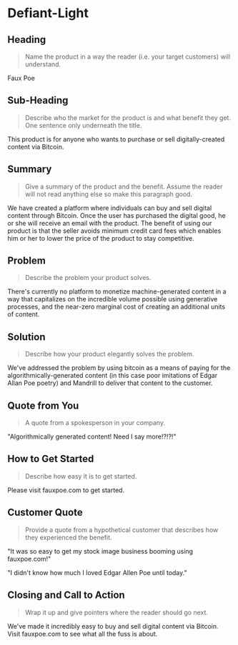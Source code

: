 # Defiant-Light #

<!-- 
> This material was originally posted [here](http://www.quora.com/What-is-Amazons-approach-to-product-development-and-product-management). It is reproduced here for posterities sake.

There is an approach called "working backwards" that is widely used at Amazon. They work backwards from the customer, rather than starting with an idea for a product and trying to bolt customers onto it. While working backwards can be applied to any specific product decision, using this approach is especially important when developing new products or features.

For new initiatives a product manager typically starts by writing an internal press release announcing the finished product. The target audience for the press release is the new/updated product's customers, which can be retail customers or internal users of a tool or technology. Internal press releases are centered around the customer problem, how current solutions (internal or external) fail, and how the new product will blow away existing solutions.

If the benefits listed don't sound very interesting or exciting to customers, then perhaps they're not (and shouldn't be built). Instead, the product manager should keep iterating on the press release until they've come up with benefits that actually sound like benefits. Iterating on a press release is a lot less expensive than iterating on the product itself (and quicker!).

If the press release is more than a page and a half, it is probably too long. Keep it simple. 3-4 sentences for most paragraphs. Cut out the fat. Don't make it into a spec. You can accompany the press release with a FAQ that answers all of the other business or execution questions so the press release can stay focused on what the customer gets. My rule of thumb is that if the press release is hard to write, then the product is probably going to suck. Keep working at it until the outline for each paragraph flows. 

Oh, and I also like to write press-releases in what I call "Oprah-speak" for mainstream consumer products. Imagine you're sitting on Oprah's couch and have just explained the product to her, and then you listen as she explains it to her audience. That's "Oprah-speak", not "Geek-speak".

Once the project moves into development, the press release can be used as a touchstone; a guiding light. The product team can ask themselves, "Are we building what is in the press release?" If they find they're spending time building things that aren't in the press release (overbuilding), they need to ask themselves why. This keeps product development focused on achieving the customer benefits and not building extraneous stuff that takes longer to build, takes resources to maintain, and doesn't provide real customer benefit (at least not enough to warrant inclusion in the press release).
 -->
 
## Heading ##
  > Name the product in a way the reader (i.e. your target customers) will understand.

  Faux Poe

## Sub-Heading ##
  > Describe who the market for the product is and what benefit they get. One sentence only underneath the title.

  This product is for anyone who wants to purchase or sell digitally-created content via Bitcoin.

## Summary ##
  > Give a summary of the product and the benefit. Assume the reader will not read anything else so make this paragraph good.

  We have created a platform where individuals can buy and sell digital content through Bitcoin. Once the user has purchased the digital good, he or she will receive an email with the product. The benefit of using our product is that the seller avoids minimum credit card fees which enables him or her to lower the price of the product to stay competitive.

## Problem ##
  > Describe the problem your product solves.

  There's currently no platform to monetize machine-generated content in a way that capitalizes on the incredible volume possible using generative processes, and the near-zero marginal cost of creating an additional units of content. 

## Solution ##
  > Describe how your product elegantly solves the problem.

  We've addressed the problem by using bitcoin as a means of paying for the algorithmically-generated content (in this case poor imitations of Edgar Allan Poe poetry) and Mandrill to deliver that content to the customer.

## Quote from You ##
  > A quote from a spokesperson in your company.
  
  "Algorithmically generated content! Need I say more!?!?!"

## How to Get Started ##
  > Describe how easy it is to get started.
  
  Please visit fauxpoe.com to get started.

## Customer Quote ##
  > Provide a quote from a hypothetical customer that describes how they experienced the benefit.

  "It was so easy to get my stock image business booming using fauxpoe.com!"

  "I didn't know how much I loved Edgar Allen Poe until today."

## Closing and Call to Action ##
  > Wrap it up and give pointers where the reader should go next.

  We've made it incredibly easy to buy and sell digital content via Bitcoin. Visit fauxpoe.com to see what all the fuss is about.


